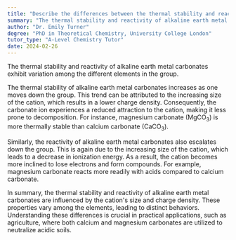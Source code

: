 ```yaml
---
title: "Describe the differences between the thermal stability and reactivity of the alkaline earth metal carbonates"
summary: "The thermal stability and reactivity of alkaline earth metal carbonates vary among the elements."
author: "Dr. Emily Turner"
degree: "PhD in Theoretical Chemistry, University College London"
tutor_type: "A-Level Chemistry Tutor"
date: 2024-02-26
---
```


The thermal stability and reactivity of alkaline earth metal carbonates exhibit variation among the different elements in the group.

The thermal stability of alkaline earth metal carbonates increases as one moves down the group. This trend can be attributed to the increasing size of the cation, which results in a lower charge density. Consequently, the carbonate ion experiences a reduced attraction to the cation, making it less prone to decomposition. For instance, magnesium carbonate ($\text{MgCO}_3$) is more thermally stable than calcium carbonate ($\text{CaCO}_3$).

Similarly, the reactivity of alkaline earth metal carbonates also escalates down the group. This is again due to the increasing size of the cation, which leads to a decrease in ionization energy. As a result, the cation becomes more inclined to lose electrons and form compounds. For example, magnesium carbonate reacts more readily with acids compared to calcium carbonate.

In summary, the thermal stability and reactivity of alkaline earth metal carbonates are influenced by the cation's size and charge density. These properties vary among the elements, leading to distinct behaviors. Understanding these differences is crucial in practical applications, such as agriculture, where both calcium and magnesium carbonates are utilized to neutralize acidic soils.
    